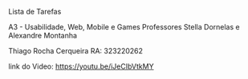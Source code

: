 Lista de Tarefas

A3 - Usabilidade, Web, Mobile e Games
Professores Stella Dornelas e Alexandre Montanha 

Thiago Rocha Cerqueira
RA: 323220262

link do Video: https://youtu.be/iJeCIbVtkMY

 

